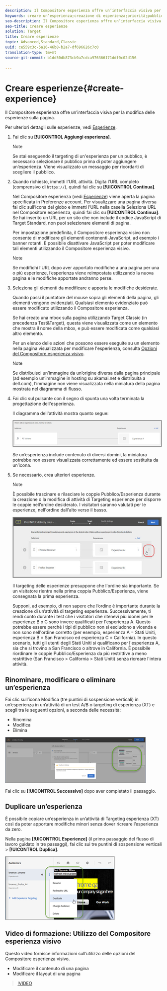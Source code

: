 ```yaml
---
description: Il Compositore esperienza offre un’interfaccia visiva per la modifica delle esperienze sulla pagina.
keywords: creare un’esperienza;creazione di esperienza;priorità;pubblico;esperienza;compositore esperienza visivo
seo-description: Il Compositore esperienza offre un’interfaccia visiva per la modifica delle esperienze sulla pagina.
seo-title: Creare esperienze
solution: Target
title: Creare esperienze
topic: Advanced,Standard,Classic
uuid: ce559c3c-5a16-46b8-b2a7-df696626c7c0
translation-type: tm+mt
source-git-commit: b1dd50db873cb9a7cdca976366171ddf0c02d156

---
```



# Creare esperienze{#create-experience}

Il Compositore esperienza offre un’interfaccia visiva per la modifica delle esperienze sulla pagina.

Per ulteriori dettagli sulle esperienze, vedi [Esperienze](../../../c-experiences/experiences.md#concept_A2E10F6AFB3D4AEAB6951EE14688848D).

1. Fai clic su **[!UICONTROL Aggiungi esperienza]**.

   >[!NOTE]
   >
   >Se stai eseguendo il targeting di un&#39;esperienza per un pubblico, è necessario selezionare il pubblico prima di poter aggiungere un’esperienza. Viene visualizzato un messaggio per ricordarti di scegliere il pubblico.

1. Quando richiesto, immetti l&#39;URL attività. Digita l’URL completo (comprensivo di `https://`), quindi fai clic su **[!UICONTROL Continua]**.

   Nel Compositore esperienza (vedi [Esperienze](../../../c-experiences/experiences.md#concept_1D011219034B492BB03C08B3BB80E3F0)) viene aperta la pagina specificata in Preferenze account. Per visualizzare una pagina diversa fai clic sull’icona del globo e immetti l’URL nella casella Seleziona URL nel Compositore esperienza, quindi fai clic su **[!UICONTROL Continua]**. Se hai inserito un URL per un sito che non include il codice JavaScript di Target Standard, non puoi selezionare elementi di pagina.

   Per impostazione predefinita, il Compositore esperienza visivo non consente di modificare gli elementi contenenti JavaScript, ad esempio i banner rotanti. È possibile disattivare JavaScript per poter modificare tali elementi utilizzando il Compositore esperienza visivo.

   >[!NOTE]
   >
   >Se modifichi l’URL dopo aver apportato modifiche a una pagina per una o più esperienze, l’esperienza viene reimpostata utilizzando la nuova pagina e le modifiche apportate andranno perse.

1. Seleziona gli elementi da modificare e apporta le modifiche desiderate.

   Quando passi il puntatore del mouse sopra gli elementi della pagina, gli elementi vengono evidenziati. Qualsiasi elemento evidenziato può essere modificato utilizzando il Compositore esperienza.

   Se hai creato una mbox sulla pagina utilizzando Target Classic (in precedenza Test&amp;Target), questa viene visualizzata come un elemento che mostra il nome della mbox, e può essere modificata come qualsiasi altro elemento.

   Per un elenco delle azioni che possono essere eseguite su un elemento nella pagina visualizzata per modificare l&#39;esperienza, consulta [Opzioni del Compositore esperienza visivo](/help/c-experiences/c-visual-experience-composer/viztarget-options.md).

   >[!NOTE]
   >
   >Se distribuisci un’immagine da un’origine diversa dalla pagina principale (ad esempio un’immagine in hosting su akamai.net e distribuita a dell.com), l’immagine non viene visualizzata nella miniatura della pagina mostrata nel diagramma di flusso.

1. Fai clic sul pulsante con il segno di spunta una volta terminata la progettazione dell&#39;esperienza.

   Il diagramma dell&#39;attività mostra quanto segue:

   ![](assets/xt_diagram.png)

   Se un’esperienza include contenuto di diversi domini, la miniatura potrebbe non essere visualizzata correttamente ed essere sostituita da un’icona.
1. Se necessario, crea ulteriori esperienze.

   >[!NOTE]
   >
   >È possibile trascinare e rilasciare le coppie Pubblico/Esperienza durante la creazione o la modifica di attività di Targeting esperienze per disporre le coppie nell’ordine desiderato. I visitatori saranno valutati per le esperienze, nell&#39;ordine dall&#39;alto verso il basso.

   ![](assets/move_experiences.jpg)

   Il targeting delle esperienze presuppone che l&#39;ordine sia importante. Se un visitatore rientra nella prima coppia Pubblico/Esperienza, viene consegnata la prima esperienza.

   Supponi, ad esempio, di non sapere che l’ordine è importante durante la creazione di un’attività di targeting esperienze. Successivamente, ti rendi conto durante i test che i visitatori che ritenevi più idonei per le esperienze B o C sono invece qualificati per l&#39;esperienza A. Questo potrebbe essere perché i tipi di pubblico non si escludono a vicenda e non sono nell&#39;ordine corretto (per esempio, esperienza A = Stati Uniti, esperienza B = San Francisco ed esperienza C = California). In questo scenario, tutti gli utenti degli Stati Uniti si qualificano per l&#39;esperienza A, sia che si trovino a San Francisco o altrove in California. È possibile riordinare le coppie Pubblico/Esperienza da più restrittive a meno restrittive (San Francisco &gt; California &gt; Stati Uniti) senza ricreare l&#39;intera attività.

## Rinominare, modificare o eliminare un’esperienza

Fai clic sull’icona Modifica (tre puntini di sospensione verticali) in un’esperienza in un’attività di un test A/B o targeting di esperienza (XT) e scegli tra le seguenti opzioni, a seconda delle necessità:

* Rinomina
* Modifica
* Elimina

![](assets/experience_edit.png)

Fai clic su **[!UICONTROL Successivo]** dopo aver completato il passaggio.

## Duplicare un’esperienza

È possibile copiare un’esperienza in un’attività di Targeting esperienza (XT) così da poter apportare modifiche minori senza dover ricreare l’esperienza da zero.

Nella pagina **[!UICONTROL Esperienze]** (il primo passaggio del flusso di lavoro guidato in tre passaggi), fai clic sui tre puntini di sospensione verticali &gt; **[!UICONTROL Duplica]**.

![](assets/duplicate_experience.png)

## Video di formazione: Utilizzo del Compositore esperienza visivo

Questo video fornisce informazioni sull’utilizzo delle opzioni del Compositore esperienza visivo.

* Modificare il contenuto di una pagina
* Modificare il layout di una pagina

>[!VIDEO](https://video.tv.adobe.com/v/17399)